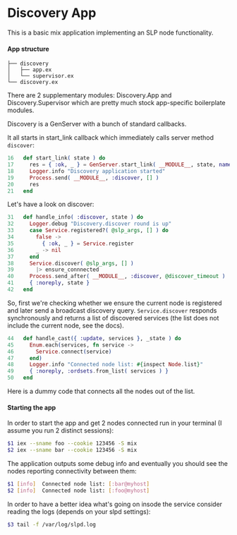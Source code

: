 # Discovery App

This is a basic mix application implementing an SLP node functionality.

#### App structure

```
├── discovery
│   ├── app.ex
│   └── supervisor.ex
└── discovery.ex
```

There are 2 supplementary modules: Discovery.App and Discovery.Supervisor which are pretty much stock app-specific boilerplate modules.

Discovery is a GenServer with a bunch of standard callbacks.

It all starts in start_link callback which immediately calls server method `discover`:

```elixir
16   def start_link( state ) do
17     res = { :ok, _ } = GenServer.start_link( __MODULE__, state, name: __MODULE__ )
18     Logger.info "Discovery application started"
19     Process.send( __MODULE__, :discover, [] )
20     res
21   end
```
Let's have a look on discover:

```elixir
31   def handle_info( :discover, state ) do
32     Logger.debug "Discovery.discover round is up"
33     case Service.registered?( @slp_args, [] ) do
34       false ->
35         { :ok, _ } = Service.register
36       _ -> nil
37     end
38     Service.discover( @slp_args, [] )
39       |> ensure_connnected
40     Process.send_after( __MODULE__, :discover, @discover_timeout )
41     { :noreply, state }
42   end
```
So, first we're checking whether we ensure the current node is registered and later send a broadcast discovery query. `Service.discover` responds synchronously and returns a list of discovered services (the list does not include the current node, see the docs).

```elixir
44   def handle_cast({ :update, services }, _state ) do
45     Enum.each(services, fn service ->
46       Service.connect(service)
47     end)
48     Logger.info "Connected node list: #{inspect Node.list}"
49     { :noreply, :ordsets.from_list( services ) }
50   end
```
Here is a dummy code that connects all the nodes out of the list.

#### Starting the app

In order to start the app and get 2 nodes connected run in your terminal (I assume you run 2 distinct sessions):

```bash
$1 iex --sname foo --cookie 123456 -S mix
$2 iex --sname bar --cookie 123456 -S mix
```

The application outputs some debug info and eventually you should see the nodes reporting connectivity between them:

```bash
$1 [info]  Connected node list: [:bar@myhost]
$2 [info]  Connected node list: [:foo@myhost]
```
In order to have a better idea what's going on insode the service consider reading the logs (depends on your slpd settings):

```bash
$3 tail -f /var/log/slpd.log
```
